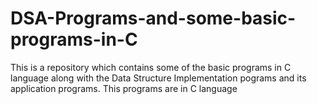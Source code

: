 # DSA-Programs-and-some-basic-programs-in-C
This is a repository which contains some of the basic programs in C language along with the Data Structure Implementation pograms and its application programs.
This programs are in C language
